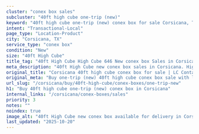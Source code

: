 ```yaml
---
cluster: "conex box sales"
subcluster: "40ft high cube one-trip (new)"
keyword: "40ft high cube one-trip (new) conex box for sale Corsicana, TX"
intent: "Transactional-Local"
page_type: "Location-Product"
city: "Corsicana, TX"
service_type: "conex box"
condition: "New"
size: "40ft High Cube"
title_tag: "40ft High Cube High Cube 646 New conex box Sales in Corsicana | LC Container"
meta_description: "40ft High Cube new conex box sales in Corsicana. High cube containers with extra height. Fast delivery, competitive pricing. Serving conex boxes area. Quote ID: S2X. Call (214) 524-4168 for your free quote today."
original_title: "Corsicana 40ft high cube conex box for sale | LC Container"
original_meta: "Buy one-trip (new) 40ft high cube conex box sale with local delivery in Corsicana, TX. LC Container — local Since 2003. Request a fast quote today."
url_slug: "/corsicana/buy/40ft-high-cube/conex-boxes/one-trip-new"
h1: "Buy 40ft high cube one-trip (new) conex box in Corsicana"
internal_links: "/corsicana/conex-boxes/sales"
priority: 3
notes: ""
noindex: true
image_alt: "40ft High Cube new conex box available for delivery in Corsicana"
last_updated: "2025-10-20"
---
```


<!-- TODO: Add unique city/inventory copy, images, and internal links here. -->
